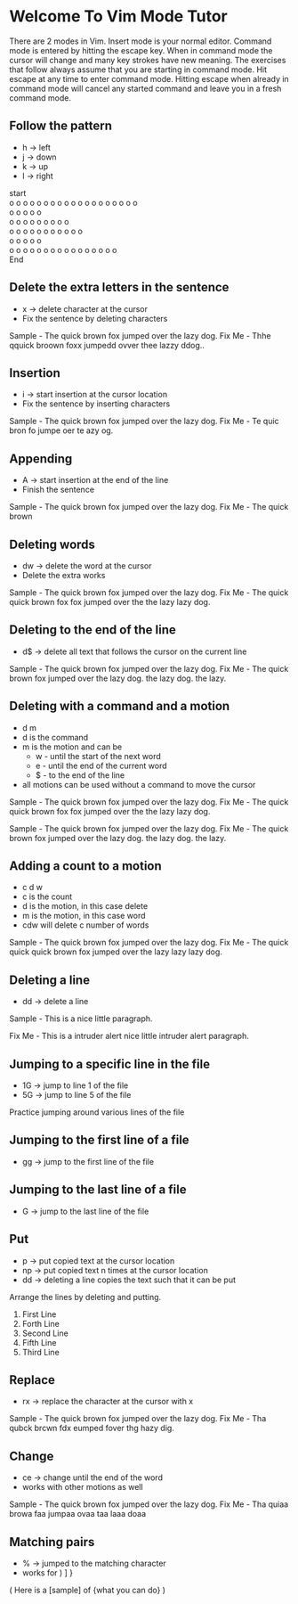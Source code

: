 # Welcome To Vim Mode Tutor
There are 2 modes in Vim.  Insert mode is your normal editor.  Command mode is
entered by hitting the escape key.  When in command mode the cursor will change
and many key strokes have new meaning.  The exercises that follow always assume
that you are starting in command mode.  Hit escape at any time to enter command
mode.  Hitting escape when already in command mode will cancel any started 
command and leave you in a fresh command mode.

## Follow the pattern
* h -> left
* j -> down
* k -> up
* l -> right

start                                                  
  o     o o o o o o o o o           o o o o o o o o o  
  o     o               o           o               o  
  o     o o o o o       o           o               o  
  o             o       o           o   o o o o o o o  
  o             o       o           o   o              
  o o o o o o o o       o o o o o o o   o              
                                       End

## Delete the extra letters in the sentence
* x -> delete character at the cursor
* Fix the sentence by deleting characters

Sample - The quick brown fox jumped over the lazy dog.
Fix Me - Thhe qquick broown foxx jumpedd ovver thee lazzy ddog..

## Insertion
* i -> start insertion at the cursor location
* Fix the sentence by inserting characters

Sample - The quick brown fox jumped over the lazy dog.
Fix Me - Te quic bron fo jumpe oer te azy og.

## Appending
* A -> start insertion at the end of the line
* Finish the sentence

Sample - The quick brown fox jumped over the lazy dog.
Fix Me - The quick brown

## Deleting words
* dw -> delete the word at the cursor
* Delete the extra works

Sample - The quick brown fox jumped over the lazy dog.
Fix Me - The quick quick brown fox fox jumped over the the lazy lazy dog.

## Deleting to the end of the line
* d$ -> delete all text that follows the cursor on the current line

Sample - The quick brown fox jumped over the lazy dog.
Fix Me - The quick brown fox jumped over the lazy dog. the lazy dog. the lazy.

## Deleting with a command and a motion
* d m
* d is the command
* m is the motion and can be
  * w - until the start of the next word
  * e - until the end of the current word
  * $ - to the end of the line
* all motions can be used without a command to move the cursor

Sample - The quick brown fox jumped over the lazy dog.
Fix Me - The quick quick brown fox fox jumped over the the lazy lazy dog.

Sample - The quick brown fox jumped over the lazy dog.
Fix Me - The quick brown fox jumped over the lazy dog. the lazy dog. the lazy.

## Adding a count to a motion
* c d w
* c is the count
* d is the motion, in this case delete
* m is the motion, in this case word
* cdw will delete c number of words

Sample - The quick brown fox jumped over the lazy dog.
Fix Me - The quick quick quick brown fox jumped over the lazy lazy lazy dog.

## Deleting a line
* dd -> delete a line

Sample - This is a 
         nice little
         paragraph.

Fix Me - This is a
         intruder alert
         nice little
         intruder alert
         paragraph.

## Jumping to a specific line in the file
* 1G -> jump to line 1 of the file
* 5G -> jump to line 5 of the file

Practice jumping around various lines of the file

## Jumping to the first line of a file
* gg -> jump to the first line of the file

## Jumping to the last line of a file
* G -> jump to the last line of the file 

## Put
* p -> put copied text at the cursor location
* np -> put copied text n times at the cursor location
* dd -> deleting a line copies the text such that it can be put

Arrange the lines by deleting and putting.

1) First Line
4) Forth Line
2) Second Line
5) Fifth Line
3) Third Line

## Replace
* rx -> replace the character at the cursor with x

Sample - The quick brown fox jumped over the lazy dog.
Fix Me - Tha qubck brcwn fdx eumped fover thg hazy dig.

## Change
* ce -> change until the end of the word
* works with other motions as well

Sample - The quick brown fox jumped over the lazy dog.
Fix Me - Tha quiaa browa faa jumpaa ovaa taa laaa doaa

## Matching pairs
* % -> jumped to the matching character
* works for ) ] }

( Here is a [sample] of {what you can do} )

